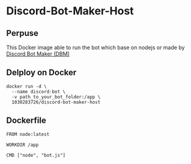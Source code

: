 # Discord-Bot-Maker-Host

## Perpuse

This Docker image able to run the bot which base on nodejs or made by  [Discord Bot Maker (DBM)](https://store.steampowered.com/app/682130/Discord_Bot_Maker/ "Discord Bot Maker")

## Delploy on Docker
```
docker run -d \
  --name discord-bot \
  -v path_to_your_bot_folder:/app \
  1030283726/discord-bot-maker-host
```
## Dockerfile
```
FROM node:latest

WORKDIR /app

CMD ["node", "bot.js"]
```

